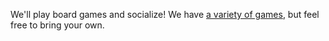 We'll play board games and socialize! We have [a variety of games](https://pastebin.com/Z1bbF9AV), but feel free to bring your own.
